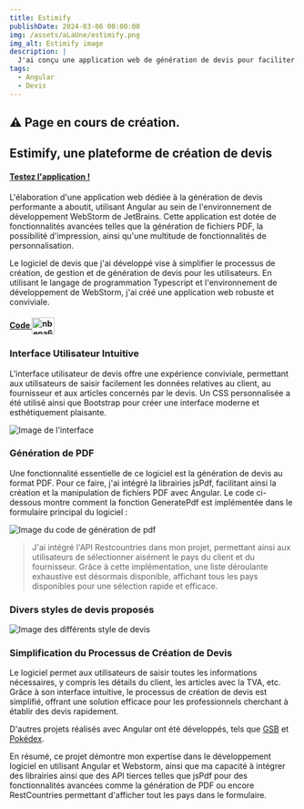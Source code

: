 ```yaml
---
title: Estimify
publishDate: 2024-03-06 00:00:00
img: /assets/aLaUne/estimify.png
img_alt: Estimify image
description: |
  J'ai conçu une application web de génération de devis pour faciliter le processus de création de devis.
tags:
  - Angular
  - Devis
---
```

## ⚠️ Page en cours de création.
##
##
## Estimify, une plateforme de création de devis

#### [Testez l'application !](https://estimify.naelbenaissa.fr/)

L'élaboration d'une application web dédiée à la génération de devis performante a aboutit, utilisant Angular au sein de l'environnement de développement WebStorm de JetBrains. Cette application est dotée de fonctionnalités avancées telles que la génération de fichiers PDF, la possibilité d'impression, ainsi qu'une multitude de fonctionnalités de personnalisation.

Le logiciel de devis que j'ai développé vise à simplifier le processus de création, de gestion et de génération de devis pour les utilisateurs. En utilisant le langage de programmation Typescript et l'environnement de développement de WebStorm, j'ai créé une application web robuste et conviviale.
#### <a href="https://github.com/nbena69/Estimify" target="blank">Code <img align="center" src="https://raw.githubusercontent.com/rahuldkjain/github-profile-readme-generator/master/src/images/icons/Social/github.svg" alt="nbena69" height="30" width="40"/></a>

### Interface Utilisateur Intuitive
L'interface utilisateur de devis offre une expérience conviviale, permettant aux utilisateurs de saisir facilement les données relatives au client, au fournisseur et aux articles concernés par le devis. Un CSS personnalisée a été utilisé ainsi que Bootstrap pour créer une interface moderne et esthétiquement plaisante.

![Image de l'interface](/assets/estimify/.png)

### Génération de PDF
Une fonctionnalité essentielle de ce logiciel est la génération de devis au format PDF. Pour ce faire, j'ai intégré la librairies jsPdf, facilitant ainsi la création et la manipulation de fichiers PDF avec Angular. Le code ci-dessous montre comment la fonction GeneratePdf est implémentée dans le formulaire principal du logiciel :

![Image du code de génération de pdf](/assets/estimify/.png)

> J'ai intégré l'API Restcountries dans mon projet, permettant ainsi aux utilisateurs de sélectionner aisément le pays du client et du fournisseur. Grâce à cette implémentation, une liste déroulante exhaustive est désormais disponible, affichant tous les pays disponibles pour une sélection rapide et efficace.

### Divers styles de devis proposés

![Image des différents style de devis](/assets/estimify/.png)

### Simplification du Processus de Création de Devis
Le logiciel permet aux utilisateurs de saisir toutes les informations nécessaires, y compris les détails du client, les articles avec la TVA, etc. Grâce à son interface intuitive, le processus de création de devis est simplifié, offrant une solution efficace pour les professionnels cherchant à établir des devis rapidement.

D'autres projets réalisés avec Angular ont été développés, tels que <a href="/work/gsb">GSB</a> et <a href="/work/pokedex">Pokédex</a>.

En résumé, ce projet démontre mon expertise dans le développement logiciel en utilisant Angular et Webstorm, ainsi que ma capacité à intégrer des librairies ainsi que des API tierces telles que jsPdf pour des fonctionnalités avancées comme la génération de PDF ou encore RestCountries permettant d'afficher tout les pays dans le formulaire.